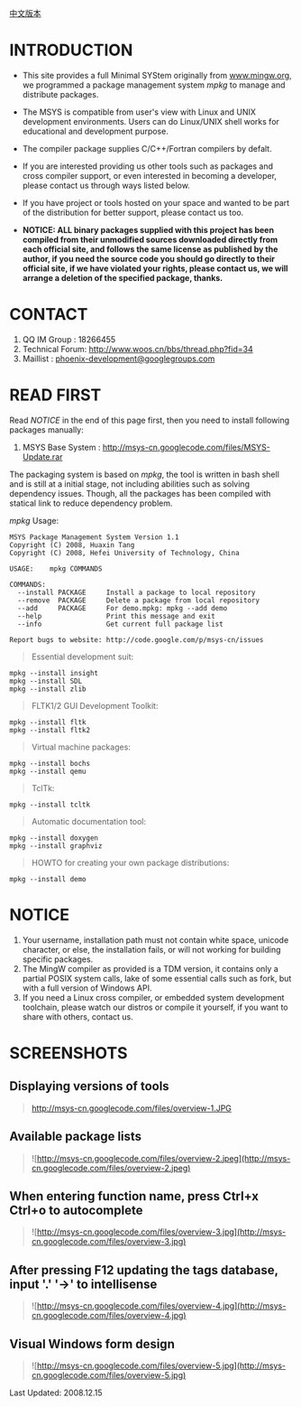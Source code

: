 [中文版本](http://code.google.com/p/msys-cn/)

# INTRODUCTION #

  * This site provides a full Minimal SYStem originally from www.mingw.org, we programmed a package management system _mpkg_ to manage and distribute packages.
  * The MSYS is compatible from user's view with Linux and UNIX development environments. Users can do Linux/UNIX shell works for educational and development purpose.
  * The compiler package supplies C/C++/Fortran compilers by defalt.

  * If you are interested providing us other tools such as packages and cross compiler support, or even interested in becoming a developer, please contact us through ways listed below.
  * If you have project or tools hosted on your space and wanted to be part of the distribution for better support, please contact us too.

  * **NOTICE: ALL binary packages supplied with this project has been compiled from their unmodified sources downloaded directly from each official site, and follows the same license as published by the author, if you need the source code you should go directly to their official site, if we have violated your rights, please contact us, we will arrange a deletion of the specified package, thanks.**

# CONTACT #

  1. QQ IM Group    : 18266455
  1. Technical Forum: http://www.woos.cn/bbs/thread.php?fid=34
  1. Maillist       : [phoenix-development@googlegroups.com](http://groups.google.com/group/phoenix-development)

# READ FIRST #

Read _NOTICE_ in the end of this page first, then you need to install following packages manually:
  1. MSYS Base System : http://msys-cn.googlecode.com/files/MSYS-Update.rar

The packaging system is based on _mpkg_, the tool is written in bash shell and is still at a initial stage, not including abilities such as solving dependency issues. Though, all the packages has been compiled with statical link to reduce dependency problem.

_mpkg_ Usage:
```
MSYS Package Management System Version 1.1
Copyright (C) 2008, Huaxin Tang
Copyright (C) 2008, Hefei University of Technology, China

USAGE:    mpkg COMMANDS

COMMANDS:
  --install PACKAGE     Install a package to local repository
  --remove  PACKAGE     Delete a package from local repository
  --add     PACKAGE     For demo.mpkg: mpkg --add demo
  --help                Print this message and exit
  --info                Get current full package list

Report bugs to website: http://code.google.com/p/msys-cn/issues

```

> Essential development suit:
```
mpkg --install insight
mpkg --install SDL
mpkg --install zlib
```

> FLTK1/2 GUI Development Toolkit:
```
mpkg --install fltk
mpkg --install fltk2
```

> Virtual machine packages:
```
mpkg --install bochs
mpkg --install qemu
```

> TclTk:
```
mpkg --install tcltk
```

> Automatic documentation tool:
```
mpkg --install doxygen
mpkg --install graphviz
```

> HOWTO for creating your own package distributions:
```
mpkg --install demo
```

# NOTICE #

  1. Your username, installation path must not contain white space, unicode character, or else, the installation fails, or will not working for building specific packages.
  1. The MingW compiler as provided is a TDM version, it contains only a partial POSIX system calls, lake of some essential calls such as fork, but with a full version of Windows API.
  1. If you need a Linux cross compiler, or embedded system development toolchain, please watch our distros or compile it yourself, if you want to share with others, contact us.

# SCREENSHOTS #

## Displaying versions of tools ##
> http://msys-cn.googlecode.com/files/overview-1.JPG

## Available package lists ##
> ![http://msys-cn.googlecode.com/files/overview-2.jpeg](http://msys-cn.googlecode.com/files/overview-2.jpeg)

## When entering function name, press Ctrl+x Ctrl+o to autocomplete ##
> ![http://msys-cn.googlecode.com/files/overview-3.jpg](http://msys-cn.googlecode.com/files/overview-3.jpg)

## After pressing F12 updating the tags database, input '.' '->' to intellisense ##
> ![http://msys-cn.googlecode.com/files/overview-4.jpg](http://msys-cn.googlecode.com/files/overview-4.jpg)

## Visual Windows form design ##
> ![http://msys-cn.googlecode.com/files/overview-5.jpg](http://msys-cn.googlecode.com/files/overview-5.jpg)

Last Updated: 2008.12.15